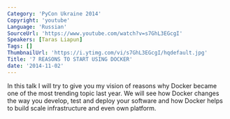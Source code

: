 ```yaml
---
Category: 'PyCon Ukraine 2014'
Copyright: 'youtube'
Language: 'Russian'
SourceUrl: 'https://www.youtube.com/watch?v=s7GhL3EGcgI'
Speakers: [Taras Liapun]
Tags: []
ThumbnailUrl: 'https://i.ytimg.com/vi/s7GhL3EGcgI/hqdefault.jpg'
Title: '7 REASONS TO START USING DOCKER'
date: '2014-11-02'
---
```

In this talk I will try to give you my vision of reasons why Docker became one of the most trending topic last year. We will see how Docker changes the way you develop, test and deploy your software and how Docker helps to build scale infrastructure and even own platform.
